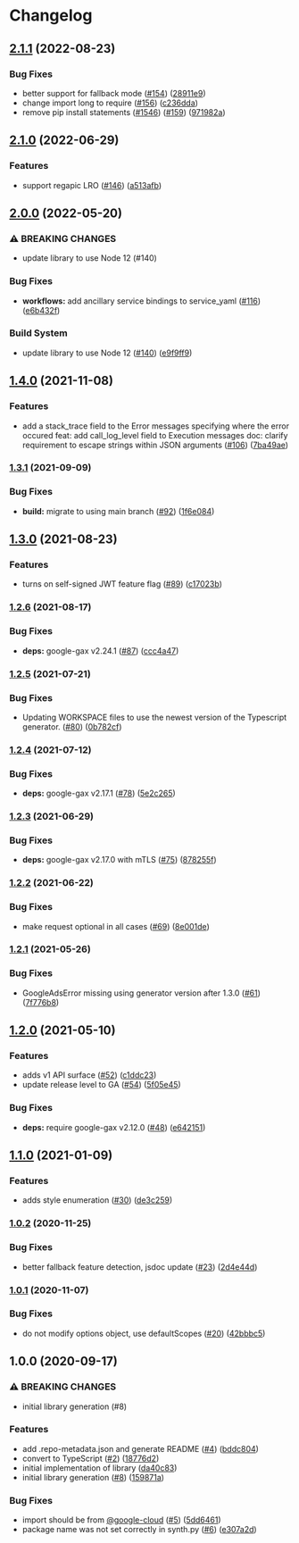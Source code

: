 # Changelog

## [2.1.1](https://github.com/googleapis/nodejs-workflows/compare/v2.1.0...v2.1.1) (2022-08-23)


### Bug Fixes

* better support for fallback mode ([#154](https://github.com/googleapis/nodejs-workflows/issues/154)) ([28911e9](https://github.com/googleapis/nodejs-workflows/commit/28911e9643f23783568b1a855792067b5ad8dde4))
* change import long to require ([#156](https://github.com/googleapis/nodejs-workflows/issues/156)) ([c236dda](https://github.com/googleapis/nodejs-workflows/commit/c236dda4b8c9d9098ded34119face5bfaa224552))
* remove pip install statements ([#1546](https://github.com/googleapis/nodejs-workflows/issues/1546)) ([#159](https://github.com/googleapis/nodejs-workflows/issues/159)) ([971982a](https://github.com/googleapis/nodejs-workflows/commit/971982aa6d8394f2ff08c19ed879074caedfe591))

## [2.1.0](https://github.com/googleapis/nodejs-workflows/compare/v2.0.0...v2.1.0) (2022-06-29)


### Features

* support regapic LRO ([#146](https://github.com/googleapis/nodejs-workflows/issues/146)) ([a513afb](https://github.com/googleapis/nodejs-workflows/commit/a513afb8499dd3e377b0c43ee31aeaacbf39c0e9))

## [2.0.0](https://github.com/googleapis/nodejs-workflows/compare/v1.4.0...v2.0.0) (2022-05-20)


### ⚠ BREAKING CHANGES

* update library to use Node 12 (#140)

### Bug Fixes

* **workflows:** add ancillary service bindings to service_yaml ([#116](https://github.com/googleapis/nodejs-workflows/issues/116)) ([e6b432f](https://github.com/googleapis/nodejs-workflows/commit/e6b432f51dfcff0249ac80f368705340218124f6))


### Build System

* update library to use Node 12 ([#140](https://github.com/googleapis/nodejs-workflows/issues/140)) ([e9f9ff9](https://github.com/googleapis/nodejs-workflows/commit/e9f9ff95d1c3374d98986cc3d13e011f760d406e))

## [1.4.0](https://www.github.com/googleapis/nodejs-workflows/compare/v1.3.1...v1.4.0) (2021-11-08)


### Features

* add a stack_trace field to the Error messages specifying where the error occured feat: add call_log_level field to Execution messages doc: clarify requirement to escape strings within JSON arguments ([#106](https://www.github.com/googleapis/nodejs-workflows/issues/106)) ([7ba49ae](https://www.github.com/googleapis/nodejs-workflows/commit/7ba49ae965a80e5a44e7add4d626524635c2f3e1))

### [1.3.1](https://www.github.com/googleapis/nodejs-workflows/compare/v1.3.0...v1.3.1) (2021-09-09)


### Bug Fixes

* **build:** migrate to using main branch ([#92](https://www.github.com/googleapis/nodejs-workflows/issues/92)) ([1f6e084](https://www.github.com/googleapis/nodejs-workflows/commit/1f6e084c99b648f9e02a5067ef6e7be4c04c1392))

## [1.3.0](https://www.github.com/googleapis/nodejs-workflows/compare/v1.2.6...v1.3.0) (2021-08-23)


### Features

* turns on self-signed JWT feature flag ([#89](https://www.github.com/googleapis/nodejs-workflows/issues/89)) ([c17023b](https://www.github.com/googleapis/nodejs-workflows/commit/c17023b8091a2372ff12ee8dd622bf1db82bcefa))

### [1.2.6](https://www.github.com/googleapis/nodejs-workflows/compare/v1.2.5...v1.2.6) (2021-08-17)


### Bug Fixes

* **deps:** google-gax v2.24.1 ([#87](https://www.github.com/googleapis/nodejs-workflows/issues/87)) ([ccc4a47](https://www.github.com/googleapis/nodejs-workflows/commit/ccc4a47846bbc6a8725a3abecf899cbacf6a10a6))

### [1.2.5](https://www.github.com/googleapis/nodejs-workflows/compare/v1.2.4...v1.2.5) (2021-07-21)


### Bug Fixes

* Updating WORKSPACE files to use the newest version of the Typescript generator. ([#80](https://www.github.com/googleapis/nodejs-workflows/issues/80)) ([0b782cf](https://www.github.com/googleapis/nodejs-workflows/commit/0b782cff0eddcd158fcbd272c76e54e35b6d336c))

### [1.2.4](https://www.github.com/googleapis/nodejs-workflows/compare/v1.2.3...v1.2.4) (2021-07-12)


### Bug Fixes

* **deps:** google-gax v2.17.1 ([#78](https://www.github.com/googleapis/nodejs-workflows/issues/78)) ([5e2c265](https://www.github.com/googleapis/nodejs-workflows/commit/5e2c2659d25c2927db2e93091ccd426909a079e5))

### [1.2.3](https://www.github.com/googleapis/nodejs-workflows/compare/v1.2.2...v1.2.3) (2021-06-29)


### Bug Fixes

* **deps:** google-gax v2.17.0 with mTLS ([#75](https://www.github.com/googleapis/nodejs-workflows/issues/75)) ([878255f](https://www.github.com/googleapis/nodejs-workflows/commit/878255f1c9e8be666f469eb35d486efa6ebb3e20))

### [1.2.2](https://www.github.com/googleapis/nodejs-workflows/compare/v1.2.1...v1.2.2) (2021-06-22)


### Bug Fixes

* make request optional in all cases ([#69](https://www.github.com/googleapis/nodejs-workflows/issues/69)) ([8e001de](https://www.github.com/googleapis/nodejs-workflows/commit/8e001de596a68c4705086ece713f1c8712462739))

### [1.2.1](https://www.github.com/googleapis/nodejs-workflows/compare/v1.2.0...v1.2.1) (2021-05-26)


### Bug Fixes

* GoogleAdsError missing using generator version after 1.3.0 ([#61](https://www.github.com/googleapis/nodejs-workflows/issues/61)) ([7f776b8](https://www.github.com/googleapis/nodejs-workflows/commit/7f776b893eaac71b35512be32c13f7c1e5f00cde))

## [1.2.0](https://www.github.com/googleapis/nodejs-workflows/compare/v1.1.0...v1.2.0) (2021-05-10)


### Features

* adds v1 API surface  ([#52](https://www.github.com/googleapis/nodejs-workflows/issues/52)) ([c1ddc23](https://www.github.com/googleapis/nodejs-workflows/commit/c1ddc237ea9965881176d93b3fe678da260fc4fc))
* update release level to GA ([#54](https://www.github.com/googleapis/nodejs-workflows/issues/54)) ([5f05e45](https://www.github.com/googleapis/nodejs-workflows/commit/5f05e45f113756f5727fcd4a900652dd51bdb8ac))


### Bug Fixes

* **deps:** require google-gax v2.12.0 ([#48](https://www.github.com/googleapis/nodejs-workflows/issues/48)) ([e642151](https://www.github.com/googleapis/nodejs-workflows/commit/e6421515b0a34ed1e9e5290c7fafe6fb7ad7390e))

## [1.1.0](https://www.github.com/googleapis/nodejs-workflows/compare/v1.0.2...v1.1.0) (2021-01-09)


### Features

* adds style enumeration ([#30](https://www.github.com/googleapis/nodejs-workflows/issues/30)) ([de3c259](https://www.github.com/googleapis/nodejs-workflows/commit/de3c259d08dae7edd775310c0db35fa089f58db3))

### [1.0.2](https://www.github.com/googleapis/nodejs-workflows/compare/v1.0.1...v1.0.2) (2020-11-25)


### Bug Fixes

* better fallback feature detection, jsdoc update ([#23](https://www.github.com/googleapis/nodejs-workflows/issues/23)) ([2d4e44d](https://www.github.com/googleapis/nodejs-workflows/commit/2d4e44d789185b02735acb295c2431d9f02441e5))

### [1.0.1](https://www.github.com/googleapis/nodejs-workflows/compare/v1.0.0...v1.0.1) (2020-11-07)


### Bug Fixes

* do not modify options object, use defaultScopes ([#20](https://www.github.com/googleapis/nodejs-workflows/issues/20)) ([42bbbc5](https://www.github.com/googleapis/nodejs-workflows/commit/42bbbc51d0445b49ac80ec435e8ac2b38455d8ee))

## 1.0.0 (2020-09-17)


### ⚠ BREAKING CHANGES

* initial library generation (#8)

### Features

* add .repo-metadata.json and generate README ([#4](https://www.github.com/googleapis/nodejs-workflows/issues/4)) ([bddc804](https://www.github.com/googleapis/nodejs-workflows/commit/bddc80498f96dca332f06cc9f3f352d1569b177f))
* convert to TypeScript ([#2](https://www.github.com/googleapis/nodejs-workflows/issues/2)) ([18776d2](https://www.github.com/googleapis/nodejs-workflows/commit/18776d2192c7a6bff80d908c43511eba45d9b76d))
* initial implementation of library ([da40c83](https://www.github.com/googleapis/nodejs-workflows/commit/da40c838dffb7307775bfdd3859bdf8e12998bc5))
* initial library generation ([#8](https://www.github.com/googleapis/nodejs-workflows/issues/8)) ([159871a](https://www.github.com/googleapis/nodejs-workflows/commit/159871a2b5fb24bae7d5b830b6e9f39e75405591))


### Bug Fixes

* import should be from [@google-cloud](https://www.github.com/google-cloud) ([#5](https://www.github.com/googleapis/nodejs-workflows/issues/5)) ([5dd6461](https://www.github.com/googleapis/nodejs-workflows/commit/5dd6461833e2d555dbae0572c7cccef00f5df40e))
* package name was not set correctly in synth.py ([#6](https://www.github.com/googleapis/nodejs-workflows/issues/6)) ([e307a2d](https://www.github.com/googleapis/nodejs-workflows/commit/e307a2d85bc3953afae5a9098db761fa908c1c7c))
